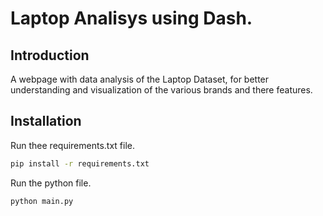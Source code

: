 

# Laptop Analisys using Dash.



## Introduction


A webpage with data analysis of the Laptop Dataset, for better understanding and visualization of the various brands and there features.

## Installation

Run thee requirements.txt file.
```bash
pip install -r requirements.txt
```

Run the python file.
```bash
python main.py
```
